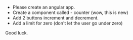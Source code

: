  - Please create an angular app.
 - Create a component called - counter (wow, this is new)
 - Add 2 buttons increment and decrement.
 - Add a limit for zero (don't let the user go under zero)

 Good luck.